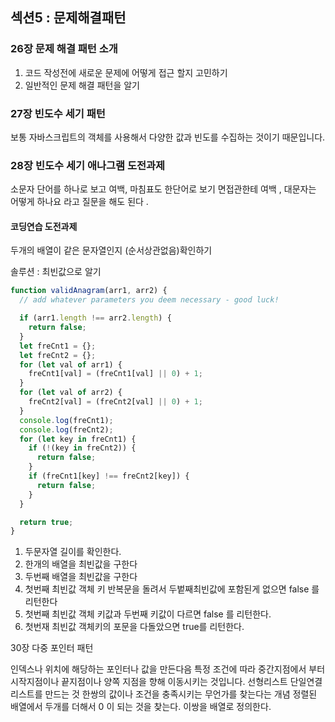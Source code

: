 ## 섹션5 : 문제해결패턴

### 26장 문제 해결 패턴 소개

1. 코드 작성전에 새로운 문제에 어떻게 접근 할지 고민하기
2. 일반적인 문제 해결 패턴을 알기

### 27장 빈도수 세기 패턴

보통 자바스크립트의 객체를 사용해서 다양한 값과 빈도를 수집하는 것이기 때문입니다.

### 28장 빈도수 세기 애나그램 도전과제

소문자 단어를 하나로 보고
여백, 마침표도 한단어로 보기
면접관한테 여백 , 대문자는 어떻게 하나요 라고 질문을 해도 된다 .

#### 코딩연습 도전과제

두개의 배열이 같은 문자열인지 (순서상관없음)확인하기

솔루션 : 최빈값으로 알기

```jsx
function validAnagram(arr1, arr2) {
  // add whatever parameters you deem necessary - good luck!

  if (arr1.length !== arr2.length) {
    return false;
  }
  let freCnt1 = {};
  let freCnt2 = {};
  for (let val of arr1) {
    freCnt1[val] = (freCnt1[val] || 0) + 1;
  }
  for (let val of arr2) {
    freCnt2[val] = (freCnt2[val] || 0) + 1;
  }
  console.log(freCnt1);
  console.log(freCnt2);
  for (let key in freCnt1) {
    if (!(key in freCnt2)) {
      return false;
    }
    if (freCnt1[key] !== freCnt2[key]) {
      return false;
    }
  }

  return true;
}
```

1. 두문자열 길이를 확인한다.
2. 한개의 배열을 최빈값을 구한다
3. 두번째 배열을 최빈값을 구한다
4. 첫번째 최빈값 객체 키 반복문을 돌려서 두벝째최빈값에 포함된게 없으면 false 를 리턴한다
5. 첫번째 최빈값 객체 키값과 두번째 키값이 다르면 false 를 리턴한다.
6. 첫번재 최빈값 객체키의 포문을 다돌았으면 true를 리턴한다.

30장 다중 포인터 패턴

인덱스나 위치에 해당하는 포인터나 값을 만든다음 특정 조건에 따라 중간지점에서 부터 시작지점이나 끝지점이나 양쪽 지점을 향해 이동시키는 것입니다.
선형리스트 단일연결리스트를 만드는 것
한쌍의 값이나 조건을 충족시키는 무언가를 찾는다는 개념
정렬된 배열에서 두개를 더해서 0 이 되는 것을 찾는다.
이쌍을 배열로 정의한다.
